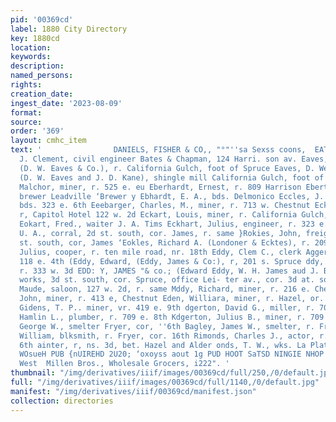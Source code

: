 ```yaml
---
pid: '00369cd'
label: 1880 City Directory
key: 1880cd
location: 
keywords: 
description: 
named_persons: 
rights: 
creation_date: 
ingest_date: '2023-08-09'
format: 
source: 
order: '369'
layout: cmhc_item
text: '                DANIELS, FISHER & CO,, "°"''sa Sexss coons,  EAT 139 EDM     Eston,
  J. Clement, civil engineer Bates & Chapman, 124 Harri. son av. Eaves, David W.,
  (D. W. Eaves & Co.), r. California Gulch, foot of Spruce Eaves, D. We''& Co. .,
  (D. W. Eaves and J. D. Kane), shingle mill California Gulch, foot of Spruce Ebaugh,
  Malchor, miner, r. 525 e. eu Eberhardt, Ernest, r. 809 Harrison Ebert, Vincent,
  brewer Leadville ‘Brewer y Ebhardt, E. A., bds. Delmonico Eccles, J. M., miner,
  bds. 323 e. 6th Eeebarger, Charles, M., miner, r. 713 w. Chestnut Eck, 8. T., miner,
  r, Capitol Hotel 122 w. 2d Eckart, Louis, miner, r. California Gulch, foot of Spruce
  Eokart, Fred., waiter J. A. Tims Eckhart, Julius, engineer, r. 323 e. 5th “Eekles,
  U. A., corral, 2d st. south, cor. James, r. same }Rokies, John, freighter, r. 2d
  st. south, cor, James ‘Eokles, Richard A. (Londoner & Ecktes), r. 209 e. 3d Eckstein,
  Julius, cooper, r. ten mile road, nr. 18th Eddy, Clem C., clerk Aggers & Airy, r.
  118 e. 4th (Eddy, Edward, (Eddy, James & Co:), r, 201 s. Spruce ddy, Fred. A., clerk,
  r. 333 w. 3d EDD: Y, JAMES "& co.; (Edward Eddy, W. H. James aud J. B. Grant), sampling
  works, 3d st. south, cor. Spruce, office Lei- ter av., cor. 3d at. south Biddy,
  Maude, saloon, 127 w. 2d, r. same Mddy, Richard, miner, r. 216 e. Chestnut Eden,
  John, miner, r. 413 e, Chestnut Eden, Williara, miner, r. Hazel, or. 2d st. south
  Gidens, T. P.. miner, vr. 419 e. 9th dgerton, David G., miller, r. 709 e. ath dgerton,
  Hamlin L., plumber, r. 709 e. 8th Kdgerton, Julius B., miner, r. 709 ¢. 8th ley,
  George W., smelter Fryer, cor, ''6th Bagley, James W., smelter, r. Fryer, 16th dgley,
  William, blksmith, r. Fryer, cor. 16th Rimonds, Charles J., actor, r. rear 122 w.
  6th ainter, r, ns. 3d, bet. Hazel and Alder onds, T. W., wks. La Plata smelter                                                           sexy
  WOsueH PUB {nUIREHD 2U20; ‘oxoyss aout 1g PUD HOOT SaTSD NINGIE NHOP IV “aadVd TVA  108
  West  Millen Bros., Wholesale Grocers, i222". '
thumbnail: "/img/derivatives/iiif/images/00369cd/full/250,/0/default.jpg"
full: "/img/derivatives/iiif/images/00369cd/full/1140,/0/default.jpg"
manifest: "/img/derivatives/iiif/00369cd/manifest.json"
collection: directories
---
```

